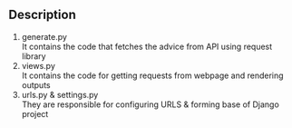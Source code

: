 ## Description
1. generate.py<br>
It contains the code that fetches the advice from API using request library
2. views.py<br>
It contains the code for getting requests from webpage and rendering outputs
3. urls.py & settings.py<br>
They are responsible for configuring URLS & forming base of Django project
